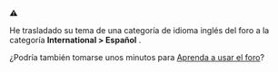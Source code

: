 :warning:

He trasladado su tema de una categoría de idioma inglés del foro a la categoría **International > Español** <!-- TODO: @username -->.

¿Podría también tomarse unos minutos para [Aprenda a usar el foro](https://forum.arduino.cc/t/how-to-get-the-best-out-of-this-forum/679966)?
